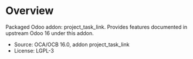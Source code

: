 # Overview

Packaged Odoo addon: project_task_link. Provides features documented in upstream Odoo 16 under this addon.

- Source: OCA/OCB 16.0, addon project_task_link
- License: LGPL-3
